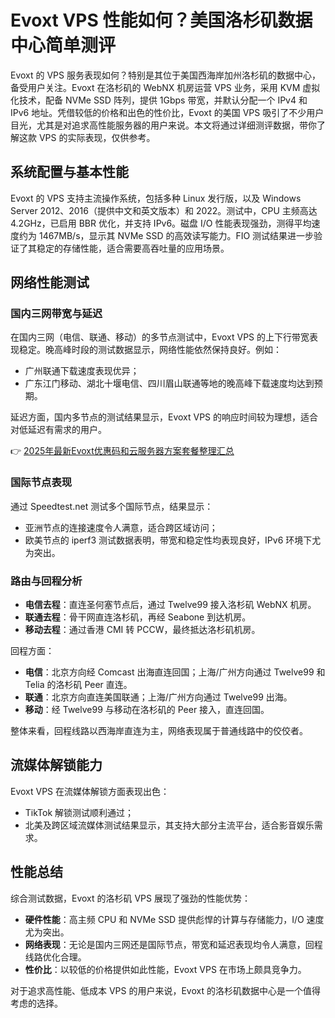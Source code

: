 # Evoxt VPS 性能如何？美国洛杉矶数据中心简单测评

Evoxt 的 VPS 服务表现如何？特别是其位于美国西海岸加州洛杉矶的数据中心，备受用户关注。Evoxt 在洛杉矶的 WebNX 机房运营 VPS 业务，采用 KVM 虚拟化技术，配备 NVMe SSD 阵列，提供 1Gbps 带宽，并默认分配一个 IPv4 和 IPv6 地址。凭借较低的价格和出色的性价比，Evoxt 的美国 VPS 吸引了不少用户目光，尤其是对追求高性能服务器的用户来说。本文将通过详细测评数据，带你了解这款 VPS 的实际表现，仅供参考。

## 系统配置与基本性能

Evoxt 的 VPS 支持主流操作系统，包括多种 Linux 发行版，以及 Windows Server 2012、2016（提供中文和英文版本）和 2022。测试中，CPU 主频高达 4.2GHz，已启用 BBR 优化，并支持 IPv6。磁盘 I/O 性能表现强劲，测得平均速度约为 1467MB/s，显示其 NVMe SSD 的高效读写能力。FIO 测试结果进一步验证了其稳定的存储性能，适合需要高吞吐量的应用场景。

## 网络性能测试

### 国内三网带宽与延迟

在国内三网（电信、联通、移动）的多节点测试中，Evoxt VPS 的上下行带宽表现稳定。晚高峰时段的测试数据显示，网络性能依然保持良好。例如：
- 广州联通下载速度表现优异；
- 广东江门移动、湖北十堰电信、四川眉山联通等地的晚高峰下载速度均达到预期。

延迟方面，国内多节点的测试结果显示，Evoxt VPS 的响应时间较为理想，适合对低延迟有需求的用户。

👉 [2025年最新Evoxt优惠码和云服务器方案套餐整理汇总](https://bit.ly/evoxt)

### 国际节点表现

通过 Speedtest.net 测试多个国际节点，结果显示：
- 亚洲节点的连接速度令人满意，适合跨区域访问；
- 欧美节点的 iperf3 测试数据表明，带宽和稳定性均表现良好，IPv6 环境下尤为突出。

### 路由与回程分析

- **电信去程**：直连圣何塞节点后，通过 Twelve99 接入洛杉矶 WebNX 机房。
- **联通去程**：骨干网直连洛杉矶，再经 Seabone 到达机房。
- **移动去程**：通过香港 CMI 转 PCCW，最终抵达洛杉矶机房。

回程方面：
- **电信**：北京方向经 Comcast 出海直连回国；上海/广州方向通过 Twelve99 和 Telia 的洛杉矶 Peer 直连。
- **联通**：北京方向直连美国联通；上海/广州方向通过 Twelve99 出海。
- **移动**：经 Twelve99 与移动在洛杉矶的 Peer 接入，直连回国。

整体来看，回程线路以西海岸直连为主，网络表现属于普通线路中的佼佼者。

## 流媒体解锁能力

Evoxt VPS 在流媒体解锁方面表现出色：
- TikTok 解锁测试顺利通过；
- 北美及跨区域流媒体测试结果显示，其支持大部分主流平台，适合影音娱乐需求。

## 性能总结

综合测试数据，Evoxt 的洛杉矶 VPS 展现了强劲的性能优势：
- **硬件性能**：高主频 CPU 和 NVMe SSD 提供彪悍的计算与存储能力，I/O 速度尤为突出。
- **网络表现**：无论是国内三网还是国际节点，带宽和延迟表现均令人满意，回程线路优化合理。
- **性价比**：以较低的价格提供如此性能，Evoxt VPS 在市场上颇具竞争力。

对于追求高性能、低成本 VPS 的用户来说，Evoxt 的洛杉矶数据中心是一个值得考虑的选择。